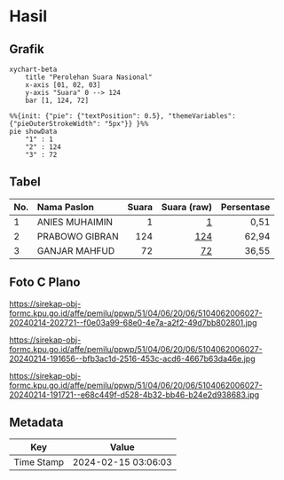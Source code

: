 # Hasil

## Grafik

```mermaid
xychart-beta
    title "Perolehan Suara Nasional"
    x-axis [01, 02, 03]
    y-axis "Suara" 0 --> 124
    bar [1, 124, 72]
```

```mermaid
%%{init: {"pie": {"textPosition": 0.5}, "themeVariables": {"pieOuterStrokeWidth": "5px"}} }%%
pie showData
    "1" : 1
    "2" : 124
    "3" : 72
```

## Tabel

| No. | Nama Paslon    | Suara | Suara (raw) | Persentase |
|:--- |:-------------- | -----:| -----------:| ----------:|
| 1   | ANIES MUHAIMIN | 1     | [1][p-1]    | 0,51       |
| 2   | PRABOWO GIBRAN | 124   | [124][p-2]  | 62,94      |
| 3   | GANJAR MAHFUD  | 72    | [72][p-3]   | 36,55      |


[p-1]: https://github.com/gigit-pemilu/pemilu-2024/blob/main/pilpres/hitung-suara/sub/51-bali/sub/04-gianyar/sub/06-tegallalang/sub/2006-sebatu/sub/027-tps/sub/paslon-1.txt
[p-2]: https://github.com/gigit-pemilu/pemilu-2024/blob/main/pilpres/hitung-suara/sub/51-bali/sub/04-gianyar/sub/06-tegallalang/sub/2006-sebatu/sub/027-tps/sub/paslon-2.txt
[p-3]: https://github.com/gigit-pemilu/pemilu-2024/blob/main/pilpres/hitung-suara/sub/51-bali/sub/04-gianyar/sub/06-tegallalang/sub/2006-sebatu/sub/027-tps/sub/paslon-3.txt

## Foto C Plano

https://sirekap-obj-formc.kpu.go.id/affe/pemilu/ppwp/51/04/06/20/06/5104062006027-20240214-202721--f0e03a99-68e0-4e7a-a2f2-49d7bb802801.jpg

https://sirekap-obj-formc.kpu.go.id/affe/pemilu/ppwp/51/04/06/20/06/5104062006027-20240214-191656--bfb3ac1d-2516-453c-acd6-4667b63da46e.jpg

https://sirekap-obj-formc.kpu.go.id/affe/pemilu/ppwp/51/04/06/20/06/5104062006027-20240214-191721--e68c449f-d528-4b32-bb46-b24e2d938683.jpg


## Metadata

| Key        | Value               |
| ---------- | ------------------- |
| Time Stamp | 2024-02-15 03:06:03 |



